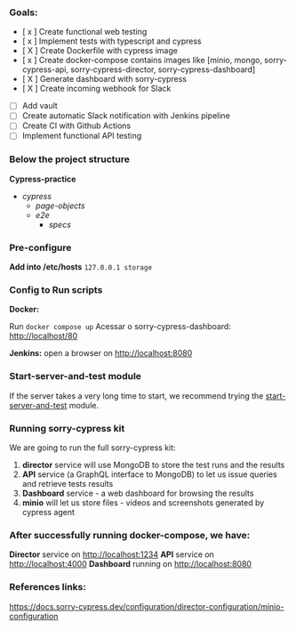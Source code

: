 ### Goals:

- [ x ] Create functional web testing
- [ x ] Implement tests with typescript and cypress
- [ X ] Create Dockerfile with cypress image
- [ x ] Create docker-compose contains images like [minio, mongo, sorry-cypress-api, sorry-cypress-director, sorry-cypress-dashboard]
- [ X ] Generate dashboard with sorry-cypress
- [ X ] Create incoming webhook for Slack
- [ ] Add vault
- [ ] Create automatic Slack notification with Jenkins pipeline
- [ ] Create CI with Github Actions
- [ ] Implement functional API testing

### Below the project structure

**Cypress-practice**

- _cypress_
  - _page-objects_
  - _e2e_
    - _specs_

### Pre-configure

**Add into /etc/hosts**
`127.0.0.1 storage`

### Config to Run scripts

**Docker:**

Run `docker compose up`
Acessar o sorry-cypress-dashboard: <http://localhost/80>

**Jenkins:**
open a browser on <http://localhost:8080>

### Start-server-and-test module

If the server takes a very long time to start, we recommend trying the [start-server-and-test](https://github.com/bahmutov/start-server-and-test) module.


### Running sorry-cypress kit

We are going to run the full sorry-cypress kit:
1. **director** service will use MongoDB to store the test runs and the results
2. **API** service (a GraphQL interface to MongoDB) to let us issue queries and retrieve tests results
3. **Dashboard** service - a web dashboard for browsing the results
4. **minio** will let us store files - videos and screenshots generated by cypress agent

### After successfully running docker-compose, we have:

**Director** service on <http://localhost:1234>
**API** service on <http://localhost:4000>
**Dashboard** running on <http://localhost:8080>

### References links:
<https://docs.sorry-cypress.dev/configuration/director-configuration/minio-configuration>